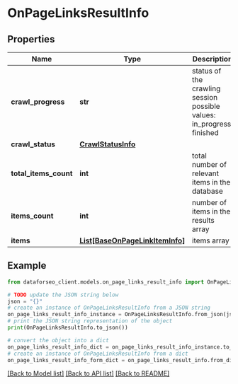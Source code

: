 # OnPageLinksResultInfo


## Properties

Name | Type | Description | Notes
------------ | ------------- | ------------- | -------------
**crawl_progress** | **str** | status of the crawling session possible values: in_progress, finished | [optional] 
**crawl_status** | [**CrawlStatusInfo**](CrawlStatusInfo.md) |  | [optional] 
**total_items_count** | **int** | total number of relevant items in the database | [optional] 
**items_count** | **int** | number of items in the results array | [optional] 
**items** | [**List[BaseOnPageLinkItemInfo]**](BaseOnPageLinkItemInfo.md) | items array | [optional] 

## Example

```python
from dataforseo_client.models.on_page_links_result_info import OnPageLinksResultInfo

# TODO update the JSON string below
json = "{}"
# create an instance of OnPageLinksResultInfo from a JSON string
on_page_links_result_info_instance = OnPageLinksResultInfo.from_json(json)
# print the JSON string representation of the object
print(OnPageLinksResultInfo.to_json())

# convert the object into a dict
on_page_links_result_info_dict = on_page_links_result_info_instance.to_dict()
# create an instance of OnPageLinksResultInfo from a dict
on_page_links_result_info_form_dict = on_page_links_result_info.from_dict(on_page_links_result_info_dict)
```
[[Back to Model list]](../README.md#documentation-for-models) [[Back to API list]](../README.md#documentation-for-api-endpoints) [[Back to README]](../README.md)


